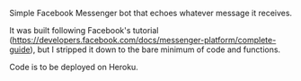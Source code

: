 Simple Facebook Messenger bot that echoes whatever message it receives. 

It was built following Facebook's tutorial (https://developers.facebook.com/docs/messenger-platform/complete-guide), but I stripped it down to the bare minimum of code and functions.

Code is to be deployed on Heroku.
